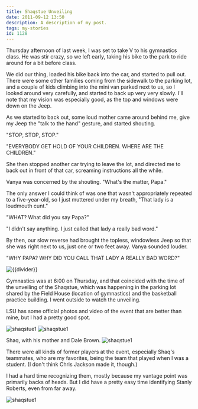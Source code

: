 ```yaml
---
title: Shaqstue Unveiling
date: 2011-09-12 13:50
description: A description of my post.
tags: my-stories
id: 1128
---
```

Thursday afternoon of last week, I was set to take V to his gymnastics class.  He was stir crazy, so we left early, taking his bike to the park to ride around for a bit before class.

We did our thing, loaded his bike back into the car, and started to pull out.  There were some other families coming from the sidewalk to the parking lot, and a couple of kids climbing into the mini van parked next to us, so I looked around very carefully, and started to back up very very slowly.  I'll note that my vision was especially good, as the top and windows were down on the Jeep.

As we started to back out, some loud mother came around behind me, give my Jeep the "talk to the hand" gesture, and started shouting.

"STOP, STOP, STOP."

"EVERYBODY GET HOLD OF YOUR CHILDREN.  WHERE ARE THE CHILDREN."

She then stopped another car trying to leave the lot, and directed me to back out in front of that car, screaming instructions all the while.

Vanya was concerned by the shouting.  "What's the matter, Papa."

The only answer I could think of was one that wasn't appropriately repeated to a five-year-old, so I just muttered under my breath, "That lady is a loudmouth cunt."

"WHAT?  What did you say Papa?"

"I didn't say anything.  I just called that lady a really bad word."

By then, our slow reverse had brought the topless, windowless Jeep so that she was right next to us, just one or two feet away.  Vanya sounded louder.

"WHY PAPA?  WHY DID YOU CALL THAT LADY A REALLY BAD WORD?"

<img src="/img/greenline.gif" class="greenline" alt="{{divider}}" />

Gymnastics was at 6:00 on Thursday, and that coincided with the time of the unveiling of the Shaqstue, which was happening in the parking lot shared by the Field House (location of gymnastics) and the basketball practice building.  I went outside to watch the unveiling.

LSU has some official photos and video of the event that are better than mine, but I had a pretty good spot.

<img src="/img/shaqstue1.jpg" alt="shaqstue1" />

<img src="/img/shaqstue2.jpg" alt="shaqstue1" />

Shaq, with his mother and Dale Brown.
<img src="/img/shaqstue3.jpg" alt="shaqstue1" />

There were all kinds of former players at the event, especially Shaq's teammates, who are my favorites, being the team that played when I was a student.  (I don't think Chris Jackson made it, though.)

I had a hard time recognizing them, mostly because my vantage point was primarily backs of heads.  But I did have a pretty easy time identifying Stanly Roberts, even from far away.

<img src="/img/shaqstue4.jpg" alt="shaqstue1" />
